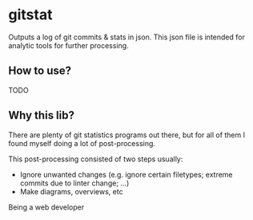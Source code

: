 # gitstat

Outputs a log of git commits & stats in json. This json file is intended for analytic tools for further processing.

## How to use?

TODO

## Why this lib?

There are plenty of git statistics programs out there, but for all of them I found myself doing a lot of post-processing.

This post-processing consisted of two steps usually:

- Ignore unwanted changes (e.g. ignore certain filetypes; extreme commits due to linter change; ...)
- Make diagrams, overviews, etc

Being a web developer
